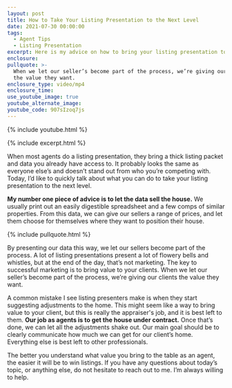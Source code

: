 ```yaml
---
layout: post
title: How to Take Your Listing Presentation to the Next Level
date: 2021-07-30 00:00:00
tags:
  - Agent Tips
  - Listing Presentation
excerpt: Here is my advice on how to bring your listing presentation to the next level.
enclosure:
pullquote: >-
  When we let our seller’s become part of the process, we’re giving our clients
  the value they want. 
enclosure_type: video/mp4
enclosure_time:
use_youtube_image: true
youtube_alternate_image:
youtube_code: 907sIzoq7js
---
```

{% include youtube.html %}

{% include excerpt.html %}

When most agents do a listing presentation, they bring a thick listing packet and data you already have access to. It probably looks the same as everyone else’s and doesn’t stand out from who you’re competing with. Today, I’d like to quickly talk about what you can do to take your listing presentation to the next level.&nbsp;

**My number one piece of advice is to let the data sell the house.** We usually print out an easily digestible spreadsheet and a few comps of similar properties. From this data, we can give our sellers a range of prices, and let them choose for themselves where they want to position their house.&nbsp;

{% include pullquote.html %}

By presenting our data this way, we let our sellers become part of the process. A lot of listing presentations present a lot of flowery bells and whistles, but at the end of the day, that’s not marketing. The key to successful marketing is to bring value to your clients. When we let our seller’s become part of the process, we’re giving our clients the value they want.&nbsp;

A common mistake I see listing presenters make is when they start suggesting adjustments to the home. This might seem like a way to bring value to your client, but this is really the appraiser's job, and it is best left to them. **Our job as agents is to get the house under contract.** Once that’s done, we can let all the adjustments shake out. Our main goal should be to clearly communicate how much we can get for our client’s home. Everything else is best left to other professionals.&nbsp;

The better you understand what value you bring to the table as an agent, the easier it will be to win listings. If you have any questions about today’s topic, or anything else, do not hesitate to reach out to me. I’m always willing to help.
